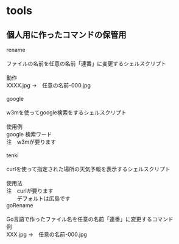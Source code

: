 # tools
## 個人用に作ったコマンドの保管用

rename<br>
<br>
ファイルの名前を任意の名前「連番」に変更するシェルスクリプト<br>
<br>
動作<br>
XXXX.jpg →　任意の名前-000.jpg<br>
<br>
google<br>
<br>
w3mを使ってgoogle検索をするシェルスクリプト<br>
<br>
使用例<br>
google 検索ワード<br>
注　w3mが要ります<br>
<br>
tenki<br>
<br>
curlを使って指定された場所の天気予報を表示するシェルスクリプト<br>
<br>
使用法<br>
注　curlが要ります<br>
　　デフォルトは広島です<br>
goRename<br>
<br>
Go言語で作ったファイル名を任意の名前「連番」に変更するコマンド<br>
例<br>
XXX.jpg →　任意の名前-000.jpg<br>


